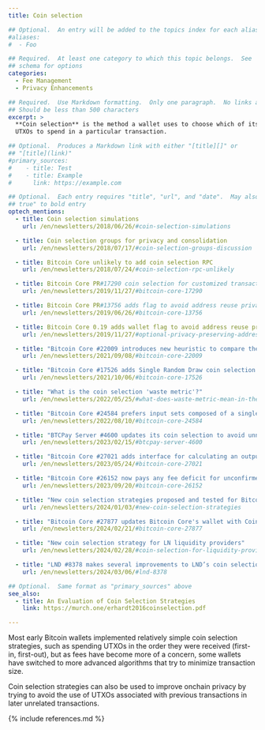 ```yaml
---
title: Coin selection

## Optional.  An entry will be added to the topics index for each alias
#aliases:
#  - Foo

## Required.  At least one category to which this topic belongs.  See
## schema for options
categories:
  - Fee Management
  - Privacy Enhancements

## Required.  Use Markdown formatting.  Only one paragraph.  No links allowed.
## Should be less than 500 characters
excerpt: >
  **Coin selection** is the method a wallet uses to choose which of its
  UTXOs to spend in a particular transaction.

## Optional.  Produces a Markdown link with either "[title][]" or
## "[title](link)"
#primary_sources:
#    - title: Test
#    - title: Example
#      link: https://example.com

## Optional.  Each entry requires "title", "url", and "date".  May also use "feature:
## true" to bold entry
optech_mentions:
  - title: Coin selection simulations
    url: /en/newsletters/2018/06/26/#coin-selection-simulations

  - title: Coin selection groups for privacy and consolidation
    url: /en/newsletters/2018/07/17/#coin-selection-groups-discussion

  - title: Bitcoin Core unlikely to add coin selection RPC
    url: /en/newsletters/2018/07/24/#coin-selection-rpc-unlikely

  - title: Bitcoin Core PR#17290 coin selection for customized transactions
    url: /en/newsletters/2019/11/27/#bitcoin-core-17290

  - title: Bitcoin Core PR#13756 adds flag to avoid address reuse privacy loss
    url: /en/newsletters/2019/06/26/#bitcoin-core-13756

  - title: Bitcoin Core 0.19 adds wallet flag to avoid address reuse privacy loss
    url: /en/newsletters/2019/11/27/#optional-privacy-preserving-address-management

  - title: "Bitcoin Core #22009 introduces new heuristic to compare the effectiveness of coin selection results"
    url: /en/newsletters/2021/09/08/#bitcoin-core-22009

  - title: "Bitcoin Core #17526 adds Single Random Draw coin selection algorithm"
    url: /en/newsletters/2021/10/06/#bitcoin-core-17526

  - title: "What is the coin selection 'waste metric'?"
    url: /en/newsletters/2022/05/25/#what-does-waste-metric-mean-in-the-context-of-coin-selection

  - title: "Bitcoin Core #24584 prefers input sets composed of a single output type for privacy"
    url: /en/newsletters/2022/08/10/#bitcoin-core-24584

  - title: "BTCPay Server #4600 updates its coin selection to avoid unnecessary inputs for payjoin"
    url: /en/newsletters/2023/02/15/#btcpay-server-4600

  - title: "Bitcoin Core #27021 adds interface for calculating an output's ancestor fee deficit"
    url: /en/newsletters/2023/05/24/#bitcoin-core-27021

  - title: "Bitcoin Core #26152 now pays any fee deficit for unconfirmed outputs chosen by coin selection"
    url: /en/newsletters/2023/09/20/#bitcoin-core-26152

  - title: "New coin selection strategies proposed and tested for Bitcoin Core"
    url: /en/newsletters/2024/01/03/#new-coin-selection-strategies

  - title: "Bitcoin Core #27877 updates Bitcoin Core's wallet with CoinGrinder coin selection strategy"
    url: /en/newsletters/2024/02/21/#bitcoin-core-27877

  - title: "New coin selection strategy for LN liquidity providers"
    url: /en/newsletters/2024/02/28/#coin-selection-for-liquidity-providers

  - title: "LND #8378 makes several improvements to LND’s coin selection features"
    url: /en/newsletters/2024/03/06/#lnd-8378

## Optional.  Same format as "primary_sources" above
see_also:
  - title: An Evaluation of Coin Selection Strategies
    link: https://murch.one/erhardt2016coinselection.pdf

---
```

Most early Bitcoin wallets implemented relatively simple coin
selection strategies, such as spending UTXOs in the order they were
received (first-in, first-out), but as fees have become more of a
concern, some wallets have switched to more advanced algorithms that
try to minimize transaction size.

Coin selection strategies can also be used to improve onchain privacy
by trying to avoid the use of UTXOs associated with previous
transactions in later unrelated transactions.

{% include references.md %}
